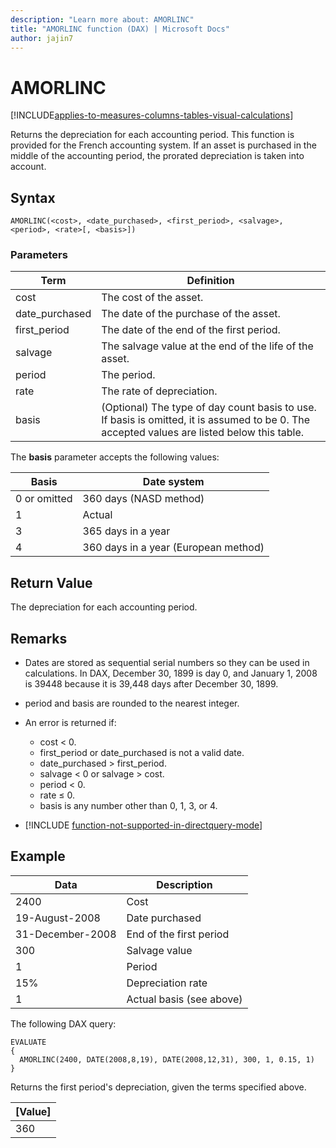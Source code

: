 ```yaml
---
description: "Learn more about: AMORLINC"
title: "AMORLINC function (DAX) | Microsoft Docs"
author: jajin7
---
```


# AMORLINC

[!INCLUDE[applies-to-measures-columns-tables-visual-calculations](includes/applies-to-measures-columns-tables-visual-calculations.md)]

Returns the depreciation for each accounting period. This function is provided for the French accounting system. If an asset is purchased in the middle of the accounting period, the prorated depreciation is taken into account.

## Syntax

```dax
AMORLINC(<cost>, <date_purchased>, <first_period>, <salvage>, <period>, <rate>[, <basis>])
```

### Parameters

|Term|Definition|  
|--------|--------------|  
|cost|The cost of the asset.|  
|date_purchased|The date of the purchase of the asset.|
|first_period|The date of the end of the first period.|
|salvage|The salvage value at the end of the life of the asset.|
|period|The period.|
|rate|The rate of depreciation.|
|basis|(Optional) The type of day count basis to use. If basis is omitted, it is assumed to be 0. The accepted values are listed below this table.|

The **basis** parameter accepts the following values:

| **Basis**    | **Date system**                      |
| ------------ | ------------------------------------ |
| 0 or omitted | 360 days (NASD method)               |
| 1            | Actual                               |
| 3            | 365 days in a year                   |
| 4            | 360 days in a year (European method) |

## Return Value

The depreciation for each accounting period.

## Remarks

- Dates are stored as sequential serial numbers so they can be used in calculations. In DAX, December 30, 1899 is day 0, and January 1, 2008 is 39448 because it is 39,448 days after December 30, 1899.

- period and basis are rounded to the nearest integer.

- An error is returned if:
  - cost < 0.
  - first_period or date_purchased is not a valid date.
  - date_purchased > first_period.
  - salvage < 0 or salvage > cost.
  - period < 0.
  - rate ≤ 0.
  - basis is any number other than 0, 1, 3, or 4.

- [!INCLUDE [function-not-supported-in-directquery-mode](includes/function-not-supported-in-directquery-mode.md)]

## Example

| **Data**         | **Description**          |
| ---------------- | ------------------------ |
| 2400             | Cost                     |
| 19-August-2008   | Date purchased           |
| 31-December-2008 | End of the first period  |
| 300              | Salvage value            |
| 1                | Period                   |
| 15%              | Depreciation rate        |
| 1                | Actual basis (see above) |

The following DAX query:

```dax
EVALUATE
{
  AMORLINC(2400, DATE(2008,8,19), DATE(2008,12,31), 300, 1, 0.15, 1)
}
```

Returns the first period's depreciation, given the terms specified above.

| **[Value]** |
| ------------- |
| 360           |
